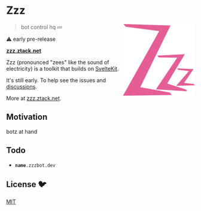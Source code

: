 # Zzz

[<img src="/static/logo.svg" alt="three sleepy z's" align="right" width="192" height="192">](https://zzz.ztack.net/)

> bot control hq 💤

⚠️ early pre-release

**[zzz.ztack.net](https://zzz.ztack.net/)**

Zzz (pronounced "zees" like the sound of electricity)
is a toolkit that builds on [SvelteKit](https://kit.svelte.dev/).

It's still early. To help see the issues
and [discussions](https://github.com/ryanatkn/zzz/discussions).

More at [zzz.ztack.net](https://zzz.ztack.net/).

## Motivation

botz at hand

## Todo

- <code>**name**.zzzbot.dev</code>

## License 🐦

[MIT](LICENSE)
